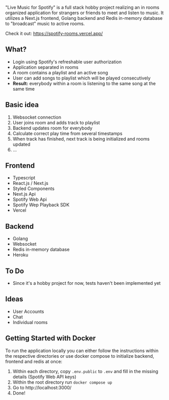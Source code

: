 "Live Music for Spotify" is a full stack hobby project realizing an in rooms organized application for strangers or friends to meet and listen to music. 
It utilizes a Next.js frontend, Golang backend and Redis in-memory database to "broadcast" music to active rooms. 

Check it out: https://spotify-rooms.vercel.app/

## What?
- Login using Spotify's refreshable user authorization
- Application separated in rooms
- A room contains a playlist and an active song
- User can add songs to playlist which will be played consecutively
- **Result:** everybody within a room is listening to the same song at the same time

## Basic idea
1. Websocket connection 
2. User joins room and adds track to playlist
3. Backend updates room for everybody
4. Calculate correct play time from several timestamps
5. When track has finished, next track is being initialized and rooms updated
6. ...

## Frontend
- Typescript
- React.js / Next.js
- Styled Components
- Next.js Api
- Spotify Web Api
- Spotify Wep Playback SDK
- Vercel

## Backend
- Golang
- Websocket
- Redis in-memory database
- Heroku

## To Do
- Since it's a hobby project for now, tests haven't been implemented yet

## Ideas
- User Accounts
- Chat
- Individual rooms

## Getting Started with Docker
To run the application locally you can either follow the instructions within the respective directories or use docker compose to initialize backend, frontend and redis at once:

1. Within each directory, copy `.env.public` to `.env` and fill in the missing details (Spotify Web API keys)
2. Within the root directory run `docker compose up`
3. Go to http://localhost:3000/
4. Done!
